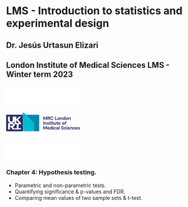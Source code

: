 # LMS - Introduction to statistics and experimental design

## Dr. Jesús Urtasun Elizari

## London Institute of Medical Sciences LMS - Winter term 2023

<img src="/readme_figures/lms_logo.png">

### Chapter 4: Hypothesis testing.

- Parametric and non-parametric tests.
- Quantifying significance & p-values and FDR.
- Comparing mean values of two sample sets & t-test.
